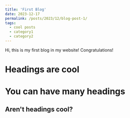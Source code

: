 ```yaml
---
title: 'First Blog'
date: 2023-12-17
permalink: /posts/2023/12/blog-post-1/
tags:
  - cool posts
  - category1
  - category2
---
```


Hi, this is my first blog in my website! Congratulations!

Headings are cool
======

You can have many headings
======

Aren't headings cool?
------
